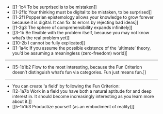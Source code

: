 - [[1-1c4 To be surprised is to be mistaken]]
- [[1-2f1c Your thinking must be digital to be mistaken, to be surprised]]
- [[1-2f1 Popperian epistemology allows your knowledge to grow forever because it is digital. It can fix its errors by rejecting bad ideas]]
- [[1-2g3 The sphere of comprehensibility expands infinitely]]
- [[3-1b Be flexible with the problem itself, because you may not know what’s the real problem yet]]
- [[10-2b I cannot be fully explicated]]
- [[1-1a4c If you assume the possible existence of the ‘ultimate’ theory, you’d be assuming a meaningless (zero-freedom) world]]
---
- [[5-1b1b2 Flow to the most interesting, because the Fun Criterion doesn’t distinguish what’s fun via categories. Fun just means fun.]]
---
- You can create 'a field' by following the Fun Criterion:
- [[2-1a7b Work in a field you have both a natural aptitude for and deep interest in. It should become increasingly interesting as you learn more about it.]]
- [[5-1b1b3 Productize yourself (as an embodiment of reality)]]
